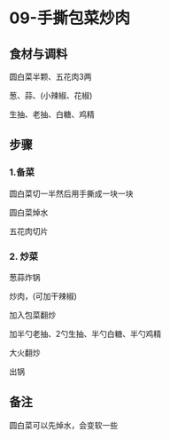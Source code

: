 # 09-手撕包菜炒肉

## 食材与调料

圆白菜半颗、五花肉3两

葱、蒜、(小辣椒、花椒)

生抽、老抽、白糖、鸡精



## 步骤

### 1.备菜

圆白菜切一半然后用手撕成一块一块

圆白菜焯水

五花肉切片



### 2. 炒菜

葱蒜炸锅

炒肉，(可加干辣椒)

加入包菜翻炒

加半勺老抽、2勺生抽、半勺白糖、半勺鸡精

大火翻炒

出锅





## 备注

圆白菜可以先焯水，会变软一些
